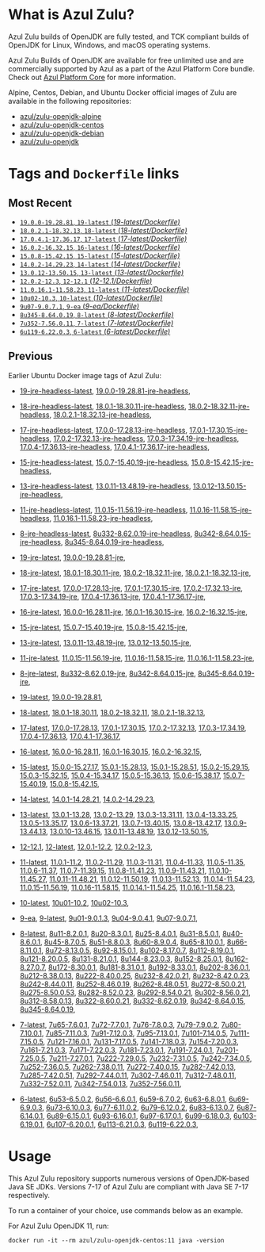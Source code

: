 What is Azul Zulu? 
======================================

Azul Zulu builds of OpenJDK are fully tested, and TCK compliant builds of OpenJDK for Linux, Windows, and macOS operating systems.

Azul Zulu Builds of OpenJDK are available for free unlimited use and are commercially supported by Azul as a part of the Azul Platform Core bundle.
Check out [Azul Platform Core][3] for more information.

Alpine, Centos, Debian, and Ubuntu Docker official images of Zulu are available in the following repositories:

  * [azul/zulu-openjdk-alpine][4]
  * [azul/zulu-openjdk-centos][5]
  * [azul/zulu-openjdk-debian][6]
  * [azul/zulu-openjdk][7]

Tags and `Dockerfile` links
===========================

Most Recent
-----------
 
   * [`19.0.0-19.28.81`, `19-latest` (*19-latest/Dockerfile)*][10]
   * [`18.0.2.1-18.32.13`, `18-latest` (*18-latest/Dockerfile)*][16]
   * [`17.0.4.1-17.36.17`, `17-latest` (*17-latest/Dockerfile)*][28]
   * [`16.0.2-16.32.15`, `16-latest` (*16-latest/Dockerfile)*][49]
   * [`15.0.8-15.42.15`, `15-latest` (*15-latest/Dockerfile)*][57]
   * [`14.0.2-14.29.23`, `14-latest` (*14-latest/Dockerfile)*][74]
   * [`13.0.12-13.50.15`, `13-latest` (*13-latest/Dockerfile)*][77]
   * [`12.0.2-12.3`, `12-12.1` (*12-12.1/Dockerfile)*][96]
   * [`11.0.16.1-11.58.23`, `11-latest` (*11-latest/Dockerfile)*][100]
   * [`10u02-10.3`, `10-latest` (*10-latest/Dockerfile)*][127]
   * [`9u07-9.0.7.1`, `9-ea` (*9-ea/Dockerfile)*][130]
   * [`8u345-8.64.0.19`, `8-latest` (*8-latest/Dockerfile)*][135]
   * [`7u352-7.56.0.11`, `7-latest` (*7-latest/Dockerfile)*][184]
   * [`6u119-6.22.0.3`, `6-latest` (*6-latest/Dockerfile)*][219]

Previous
--------

Earlier Ubuntu Docker image tags of Azul Zulu:

  * [19-jre-headless-latest][14],
  [19.0.0-19.28.81-jre-headless][15],
  
  * [18-jre-headless-latest][24],
  [18.0.1-18.30.11-jre-headless][25],
  [18.0.2-18.32.11-jre-headless][26],
  [18.0.2.1-18.32.13-jre-headless][27],
  
  * [17-jre-headless-latest][42],
  [17.0.0-17.28.13-jre-headless][43],
  [17.0.1-17.30.15-jre-headless][44],
  [17.0.2-17.32.13-jre-headless][45],
  [17.0.3-17.34.19-jre-headless][46],
  [17.0.4-17.36.13-jre-headless][47],
  [17.0.4.1-17.36.17-jre-headless][48],
  
  * [15-jre-headless-latest][71],
  [15.0.7-15.40.19-jre-headless][72],
  [15.0.8-15.42.15-jre-headless][73],
  
  * [13-jre-headless-latest][93],
  [13.0.11-13.48.19-jre-headless][94],
  [13.0.12-13.50.15-jre-headless][95],
  
  * [11-jre-headless-latest][122],
  [11.0.15-11.56.19-jre-headless][124],
  [11.0.16-11.58.15-jre-headless][125],
  [11.0.16.1-11.58.23-jre-headless][126],
  
  * [8-jre-headless-latest][180],
  [8u332-8.62.0.19-jre-headless][181],
  [8u342-8.64.0.15-jre-headless][182],
  [8u345-8.64.0.19-jre-headless][183],
  
  * [19-jre-latest][11],
  [19.0.0-19.28.81-jre][13],
  
  * [18-jre-latest][17],
  [18.0.1-18.30.11-jre][21],
  [18.0.2-18.32.11-jre][22],
  [18.0.2.1-18.32.13-jre][23],
  
  * [17-jre-latest][29],
  [17.0.0-17.28.13-jre][36],
  [17.0.1-17.30.15-jre][37],
  [17.0.2-17.32.13-jre][38],
  [17.0.3-17.34.19-jre][39],
  [17.0.4-17.36.13-jre][40],
  [17.0.4.1-17.36.17-jre][41],
  
  * [16-jre-latest][50],
  [16.0.0-16.28.11-jre][54],
  [16.0.1-16.30.15-jre][55],
  [16.0.2-16.32.15-jre][56],
  
  * [15-jre-latest][58],
  [15.0.7-15.40.19-jre][69],
  [15.0.8-15.42.15-jre][70],
  
  * [13-jre-latest][80],
  [13.0.11-13.48.19-jre][91],
  [13.0.12-13.50.15-jre][92],
  
  * [11-jre-latest][107],
  [11.0.15-11.56.19-jre][120],
  [11.0.16-11.58.15-jre][121],
  [11.0.16.1-11.58.23-jre][123],
  
  * [8-jre-latest][136],
  [8u332-8.62.0.19-jre][177],
  [8u342-8.64.0.15-jre][178],
  [8u345-8.64.0.19-jre][179],
  
  * [19-latest][10],
  [19.0.0-19.28.81][12],
  
  * [18-latest][16],
  [18.0.1-18.30.11][18],
  [18.0.2-18.32.11][19],
  [18.0.2.1-18.32.13][20],
  
  * [17-latest][28],
  [17.0.0-17.28.13][30],
  [17.0.1-17.30.15][31],
  [17.0.2-17.32.13][32],
  [17.0.3-17.34.19][33],
  [17.0.4-17.36.13][34],
  [17.0.4.1-17.36.17][35],
  
  * [16-latest][49],
  [16.0.0-16.28.11][51],
  [16.0.1-16.30.15][52],
  [16.0.2-16.32.15][53],
  
  * [15-latest][57],
  [15.0.0-15.27.17][59],
  [15.0.1-15.28.13][60],
  [15.0.1-15.28.51][61],
  [15.0.2-15.29.15][62],
  [15.0.3-15.32.15][63],
  [15.0.4-15.34.17][64],
  [15.0.5-15.36.13][65],
  [15.0.6-15.38.17][66],
  [15.0.7-15.40.19][67],
  [15.0.8-15.42.15][68],
  
  * [14-latest][74],
  [14.0.1-14.28.21][75],
  [14.0.2-14.29.23][76],
  
  * [13-latest][77],
  [13.0.1-13.28][78],
  [13.0.2-13.29][79],
  [13.0.3-13.31.11][81],
  [13.0.4-13.33.25][82],
  [13.0.5-13.35.17][83],
  [13.0.6-13.37.21][84],
  [13.0.7-13.40.15][85],
  [13.0.8-13.42.17][86],
  [13.0.9-13.44.13][87],
  [13.0.10-13.46.15][88],
  [13.0.11-13.48.19][89],
  [13.0.12-13.50.15][90],
  
  * [12-12.1][96],
  [12-latest][97],
  [12.0.1-12.2][98],
  [12.0.2-12.3][99],
  
  * [11-latest][100],
  [11.0.1-11.2][101],
  [11.0.2-11.29][102],
  [11.0.3-11.31][103],
  [11.0.4-11.33][104],
  [11.0.5-11.35][105],
  [11.0.6-11.37][106],
  [11.0.7-11.39.15][108],
  [11.0.8-11.41.23][109],
  [11.0.9-11.43.21][110],
  [11.0.10-11.45.27][111],
  [11.0.11-11.48.21][112],
  [11.0.12-11.50.19][113],
  [11.0.13-11.52.13][114],
  [11.0.14-11.54.23][115],
  [11.0.15-11.56.19][116],
  [11.0.16-11.58.15][117],
  [11.0.14.1-11.54.25][118],
  [11.0.16.1-11.58.23][119],
  
  * [10-latest][127],
  [10u01-10.2][128],
  [10u02-10.3][129],
  
  * [9-ea][130],
  [9-latest][131],
  [9u01-9.0.1.3][132],
  [9u04-9.0.4.1][133],
  [9u07-9.0.7.1][134],
  
  * [8-latest][135],
  [8u11-8.2.0.1][137],
  [8u20-8.3.0.1][138],
  [8u25-8.4.0.1][139],
  [8u31-8.5.0.1][140],
  [8u40-8.6.0.1][141],
  [8u45-8.7.0.5][142],
  [8u51-8.8.0.3][143],
  [8u60-8.9.0.4][144],
  [8u65-8.10.0.1][145],
  [8u66-8.11.0.1][146],
  [8u72-8.13.0.5][147],
  [8u92-8.15.0.1][148],
  [8u102-8.17.0.7][149],
  [8u112-8.19.0.1][150],
  [8u121-8.20.0.5][151],
  [8u131-8.21.0.1][152],
  [8u144-8.23.0.3][153],
  [8u152-8.25.0.1][154],
  [8u162-8.27.0.7][155],
  [8u172-8.30.0.1][156],
  [8u181-8.31.0.1][157],
  [8u192-8.33.0.1][158],
  [8u202-8.36.0.1][159],
  [8u212-8.38.0.13][160],
  [8u222-8.40.0.25][161],
  [8u232-8.42.0.21][162],
  [8u232-8.42.0.23][163],
  [8u242-8.44.0.11][164],
  [8u252-8.46.0.19][165],
  [8u262-8.48.0.51][166],
  [8u272-8.50.0.21][167],
  [8u275-8.50.0.53][168],
  [8u282-8.52.0.23][169],
  [8u292-8.54.0.21][170],
  [8u302-8.56.0.21][171],
  [8u312-8.58.0.13][172],
  [8u322-8.60.0.21][173],
  [8u332-8.62.0.19][174],
  [8u342-8.64.0.15][175],
  [8u345-8.64.0.19][176],
  
  * [7-latest][184],
  [7u65-7.6.0.1][185],
  [7u72-7.7.0.1][186],
  [7u76-7.8.0.3][187],
  [7u79-7.9.0.2][188],
  [7u80-7.10.0.1][189],
  [7u85-7.11.0.3][190],
  [7u91-7.12.0.3][191],
  [7u95-7.13.0.1][192],
  [7u101-7.14.0.5][193],
  [7u111-7.15.0.5][194],
  [7u121-7.16.0.1][195],
  [7u131-7.17.0.5][196],
  [7u141-7.18.0.3][197],
  [7u154-7.20.0.3][198],
  [7u161-7.21.0.3][199],
  [7u171-7.22.0.3][200],
  [7u181-7.23.0.1][201],
  [7u191-7.24.0.1][202],
  [7u201-7.25.0.5][203],
  [7u211-7.27.0.1][204],
  [7u222-7.29.0.5][205],
  [7u232-7.31.0.5][206],
  [7u242-7.34.0.5][207],
  [7u252-7.36.0.5][208],
  [7u262-7.38.0.11][209],
  [7u272-7.40.0.15][210],
  [7u282-7.42.0.13][211],
  [7u285-7.42.0.51][212],
  [7u292-7.44.0.11][213],
  [7u302-7.46.0.11][214],
  [7u312-7.48.0.11][215],
  [7u332-7.52.0.11][216],
  [7u342-7.54.0.13][217],
  [7u352-7.56.0.11][218],
  
  * [6-latest][219],
  [6u53-6.5.0.2][220],
  [6u56-6.6.0.1][221],
  [6u59-6.7.0.2][222],
  [6u63-6.8.0.1][223],
  [6u69-6.9.0.3][224],
  [6u73-6.10.0.3][225],
  [6u77-6.11.0.2][226],
  [6u79-6.12.0.2][227],
  [6u83-6.13.0.7][228],
  [6u87-6.14.0.1][229],
  [6u89-6.15.0.1][230],
  [6u93-6.16.0.1][231],
  [6u97-6.17.0.1][232],
  [6u99-6.18.0.3][233],
  [6u103-6.19.0.1][234],
  [6u107-6.20.0.1][235],
  [6u113-6.21.0.3][236],
  [6u119-6.22.0.3][237],
  

Usage
=====

This Azul Zulu repository supports numerous versions of OpenJDK-based Java SE JDKs. Versions 7-17 of Azul Zulu are compliant with Java SE 7-17 respectively.

To run a container of your choice, use commands below as an example.

For Azul Zulu OpenJDK 11, run:

    docker run -it --rm azul/zulu-openjdk-centos:11 java -version

  [1]: https://www.azul.com/files/ZuluDocker60.gif
  [2]: https://www.azul.com/
  [3]: https://www.azul.com/products/core/
  [4]: https://hub.docker.com/r/azul/zulu-openjdk-alpine
  [5]: https://hub.docker.com/r/azul/zulu-openjdk-centos
  [6]: https://hub.docker.com/r/azul/zulu-openjdk-debian
  [7]: https://hub.docker.com/r/azul/zulu-openjdk


  [14]: https://github.com/zulu-openjdk/zulu-openjdk/blob/master/centos/19-jre-headless-latest/Dockerfile
  [15]: https://github.com/zulu-openjdk/zulu-openjdk/blob/master/centos/19.0.0-19.28.81-jre-headless/Dockerfile
  
  [24]: https://github.com/zulu-openjdk/zulu-openjdk/blob/master/centos/18-jre-headless-latest/Dockerfile
  [25]: https://github.com/zulu-openjdk/zulu-openjdk/blob/master/centos/18.0.1-18.30.11-jre-headless/Dockerfile
  [26]: https://github.com/zulu-openjdk/zulu-openjdk/blob/master/centos/18.0.2-18.32.11-jre-headless/Dockerfile
  [27]: https://github.com/zulu-openjdk/zulu-openjdk/blob/master/centos/18.0.2.1-18.32.13-jre-headless/Dockerfile
  
  [42]: https://github.com/zulu-openjdk/zulu-openjdk/blob/master/centos/17-jre-headless-latest/Dockerfile
  [43]: https://github.com/zulu-openjdk/zulu-openjdk/blob/master/centos/17.0.0-17.28.13-jre-headless/Dockerfile
  [44]: https://github.com/zulu-openjdk/zulu-openjdk/blob/master/centos/17.0.1-17.30.15-jre-headless/Dockerfile
  [45]: https://github.com/zulu-openjdk/zulu-openjdk/blob/master/centos/17.0.2-17.32.13-jre-headless/Dockerfile
  [46]: https://github.com/zulu-openjdk/zulu-openjdk/blob/master/centos/17.0.3-17.34.19-jre-headless/Dockerfile
  [47]: https://github.com/zulu-openjdk/zulu-openjdk/blob/master/centos/17.0.4-17.36.13-jre-headless/Dockerfile
  [48]: https://github.com/zulu-openjdk/zulu-openjdk/blob/master/centos/17.0.4.1-17.36.17-jre-headless/Dockerfile
  
  [71]: https://github.com/zulu-openjdk/zulu-openjdk/blob/master/centos/15-jre-headless-latest/Dockerfile
  [72]: https://github.com/zulu-openjdk/zulu-openjdk/blob/master/centos/15.0.7-15.40.19-jre-headless/Dockerfile
  [73]: https://github.com/zulu-openjdk/zulu-openjdk/blob/master/centos/15.0.8-15.42.15-jre-headless/Dockerfile
  
  [93]: https://github.com/zulu-openjdk/zulu-openjdk/blob/master/centos/13-jre-headless-latest/Dockerfile
  [94]: https://github.com/zulu-openjdk/zulu-openjdk/blob/master/centos/13.0.11-13.48.19-jre-headless/Dockerfile
  [95]: https://github.com/zulu-openjdk/zulu-openjdk/blob/master/centos/13.0.12-13.50.15-jre-headless/Dockerfile
  
  [122]: https://github.com/zulu-openjdk/zulu-openjdk/blob/master/centos/11-jre-headless-latest/Dockerfile
  [124]: https://github.com/zulu-openjdk/zulu-openjdk/blob/master/centos/11.0.15-11.56.19-jre-headless/Dockerfile
  [125]: https://github.com/zulu-openjdk/zulu-openjdk/blob/master/centos/11.0.16-11.58.15-jre-headless/Dockerfile
  [126]: https://github.com/zulu-openjdk/zulu-openjdk/blob/master/centos/11.0.16.1-11.58.23-jre-headless/Dockerfile
  
  [180]: https://github.com/zulu-openjdk/zulu-openjdk/blob/master/centos/8-jre-headless-latest/Dockerfile
  [181]: https://github.com/zulu-openjdk/zulu-openjdk/blob/master/centos/8u332-8.62.0.19-jre-headless/Dockerfile
  [182]: https://github.com/zulu-openjdk/zulu-openjdk/blob/master/centos/8u342-8.64.0.15-jre-headless/Dockerfile
  [183]: https://github.com/zulu-openjdk/zulu-openjdk/blob/master/centos/8u345-8.64.0.19-jre-headless/Dockerfile
  
  [11]: https://github.com/zulu-openjdk/zulu-openjdk/blob/master/centos/19-jre-latest/Dockerfile
  [13]: https://github.com/zulu-openjdk/zulu-openjdk/blob/master/centos/19.0.0-19.28.81-jre/Dockerfile
  
  [17]: https://github.com/zulu-openjdk/zulu-openjdk/blob/master/centos/18-jre-latest/Dockerfile
  [21]: https://github.com/zulu-openjdk/zulu-openjdk/blob/master/centos/18.0.1-18.30.11-jre/Dockerfile
  [22]: https://github.com/zulu-openjdk/zulu-openjdk/blob/master/centos/18.0.2-18.32.11-jre/Dockerfile
  [23]: https://github.com/zulu-openjdk/zulu-openjdk/blob/master/centos/18.0.2.1-18.32.13-jre/Dockerfile
  
  [29]: https://github.com/zulu-openjdk/zulu-openjdk/blob/master/centos/17-jre-latest/Dockerfile
  [36]: https://github.com/zulu-openjdk/zulu-openjdk/blob/master/centos/17.0.0-17.28.13-jre/Dockerfile
  [37]: https://github.com/zulu-openjdk/zulu-openjdk/blob/master/centos/17.0.1-17.30.15-jre/Dockerfile
  [38]: https://github.com/zulu-openjdk/zulu-openjdk/blob/master/centos/17.0.2-17.32.13-jre/Dockerfile
  [39]: https://github.com/zulu-openjdk/zulu-openjdk/blob/master/centos/17.0.3-17.34.19-jre/Dockerfile
  [40]: https://github.com/zulu-openjdk/zulu-openjdk/blob/master/centos/17.0.4-17.36.13-jre/Dockerfile
  [41]: https://github.com/zulu-openjdk/zulu-openjdk/blob/master/centos/17.0.4.1-17.36.17-jre/Dockerfile
  
  [50]: https://github.com/zulu-openjdk/zulu-openjdk/blob/master/centos/16-jre-latest/Dockerfile
  [54]: https://github.com/zulu-openjdk/zulu-openjdk/blob/master/centos/16.0.0-16.28.11-jre/Dockerfile
  [55]: https://github.com/zulu-openjdk/zulu-openjdk/blob/master/centos/16.0.1-16.30.15-jre/Dockerfile
  [56]: https://github.com/zulu-openjdk/zulu-openjdk/blob/master/centos/16.0.2-16.32.15-jre/Dockerfile
  
  [58]: https://github.com/zulu-openjdk/zulu-openjdk/blob/master/centos/15-jre-latest/Dockerfile
  [69]: https://github.com/zulu-openjdk/zulu-openjdk/blob/master/centos/15.0.7-15.40.19-jre/Dockerfile
  [70]: https://github.com/zulu-openjdk/zulu-openjdk/blob/master/centos/15.0.8-15.42.15-jre/Dockerfile
  
  [80]: https://github.com/zulu-openjdk/zulu-openjdk/blob/master/centos/13-jre-latest/Dockerfile
  [91]: https://github.com/zulu-openjdk/zulu-openjdk/blob/master/centos/13.0.11-13.48.19-jre/Dockerfile
  [92]: https://github.com/zulu-openjdk/zulu-openjdk/blob/master/centos/13.0.12-13.50.15-jre/Dockerfile
  
  [107]: https://github.com/zulu-openjdk/zulu-openjdk/blob/master/centos/11-jre-latest/Dockerfile
  [120]: https://github.com/zulu-openjdk/zulu-openjdk/blob/master/centos/11.0.15-11.56.19-jre/Dockerfile
  [121]: https://github.com/zulu-openjdk/zulu-openjdk/blob/master/centos/11.0.16-11.58.15-jre/Dockerfile
  [123]: https://github.com/zulu-openjdk/zulu-openjdk/blob/master/centos/11.0.16.1-11.58.23-jre/Dockerfile
  
  [136]: https://github.com/zulu-openjdk/zulu-openjdk/blob/master/centos/8-jre-latest/Dockerfile
  [177]: https://github.com/zulu-openjdk/zulu-openjdk/blob/master/centos/8u332-8.62.0.19-jre/Dockerfile
  [178]: https://github.com/zulu-openjdk/zulu-openjdk/blob/master/centos/8u342-8.64.0.15-jre/Dockerfile
  [179]: https://github.com/zulu-openjdk/zulu-openjdk/blob/master/centos/8u345-8.64.0.19-jre/Dockerfile
  
  [10]: https://github.com/zulu-openjdk/zulu-openjdk/blob/master/centos/19-latest/Dockerfile
  [12]: https://github.com/zulu-openjdk/zulu-openjdk/blob/master/centos/19.0.0-19.28.81/Dockerfile
  
  [16]: https://github.com/zulu-openjdk/zulu-openjdk/blob/master/centos/18-latest/Dockerfile
  [18]: https://github.com/zulu-openjdk/zulu-openjdk/blob/master/centos/18.0.1-18.30.11/Dockerfile
  [19]: https://github.com/zulu-openjdk/zulu-openjdk/blob/master/centos/18.0.2-18.32.11/Dockerfile
  [20]: https://github.com/zulu-openjdk/zulu-openjdk/blob/master/centos/18.0.2.1-18.32.13/Dockerfile
  
  [28]: https://github.com/zulu-openjdk/zulu-openjdk/blob/master/centos/17-latest/Dockerfile
  [30]: https://github.com/zulu-openjdk/zulu-openjdk/blob/master/centos/17.0.0-17.28.13/Dockerfile
  [31]: https://github.com/zulu-openjdk/zulu-openjdk/blob/master/centos/17.0.1-17.30.15/Dockerfile
  [32]: https://github.com/zulu-openjdk/zulu-openjdk/blob/master/centos/17.0.2-17.32.13/Dockerfile
  [33]: https://github.com/zulu-openjdk/zulu-openjdk/blob/master/centos/17.0.3-17.34.19/Dockerfile
  [34]: https://github.com/zulu-openjdk/zulu-openjdk/blob/master/centos/17.0.4-17.36.13/Dockerfile
  [35]: https://github.com/zulu-openjdk/zulu-openjdk/blob/master/centos/17.0.4.1-17.36.17/Dockerfile
  
  [49]: https://github.com/zulu-openjdk/zulu-openjdk/blob/master/centos/16-latest/Dockerfile
  [51]: https://github.com/zulu-openjdk/zulu-openjdk/blob/master/centos/16.0.0-16.28.11/Dockerfile
  [52]: https://github.com/zulu-openjdk/zulu-openjdk/blob/master/centos/16.0.1-16.30.15/Dockerfile
  [53]: https://github.com/zulu-openjdk/zulu-openjdk/blob/master/centos/16.0.2-16.32.15/Dockerfile
  
  [57]: https://github.com/zulu-openjdk/zulu-openjdk/blob/master/centos/15-latest/Dockerfile
  [59]: https://github.com/zulu-openjdk/zulu-openjdk/blob/master/centos/15.0.0-15.27.17/Dockerfile
  [60]: https://github.com/zulu-openjdk/zulu-openjdk/blob/master/centos/15.0.1-15.28.13/Dockerfile
  [61]: https://github.com/zulu-openjdk/zulu-openjdk/blob/master/centos/15.0.1-15.28.51/Dockerfile
  [62]: https://github.com/zulu-openjdk/zulu-openjdk/blob/master/centos/15.0.2-15.29.15/Dockerfile
  [63]: https://github.com/zulu-openjdk/zulu-openjdk/blob/master/centos/15.0.3-15.32.15/Dockerfile
  [64]: https://github.com/zulu-openjdk/zulu-openjdk/blob/master/centos/15.0.4-15.34.17/Dockerfile
  [65]: https://github.com/zulu-openjdk/zulu-openjdk/blob/master/centos/15.0.5-15.36.13/Dockerfile
  [66]: https://github.com/zulu-openjdk/zulu-openjdk/blob/master/centos/15.0.6-15.38.17/Dockerfile
  [67]: https://github.com/zulu-openjdk/zulu-openjdk/blob/master/centos/15.0.7-15.40.19/Dockerfile
  [68]: https://github.com/zulu-openjdk/zulu-openjdk/blob/master/centos/15.0.8-15.42.15/Dockerfile
  
  [74]: https://github.com/zulu-openjdk/zulu-openjdk/blob/master/centos/14-latest/Dockerfile
  [75]: https://github.com/zulu-openjdk/zulu-openjdk/blob/master/centos/14.0.1-14.28.21/Dockerfile
  [76]: https://github.com/zulu-openjdk/zulu-openjdk/blob/master/centos/14.0.2-14.29.23/Dockerfile
  
  [77]: https://github.com/zulu-openjdk/zulu-openjdk/blob/master/centos/13-latest/Dockerfile
  [78]: https://github.com/zulu-openjdk/zulu-openjdk/blob/master/centos/13.0.1-13.28/Dockerfile
  [79]: https://github.com/zulu-openjdk/zulu-openjdk/blob/master/centos/13.0.2-13.29/Dockerfile
  [81]: https://github.com/zulu-openjdk/zulu-openjdk/blob/master/centos/13.0.3-13.31.11/Dockerfile
  [82]: https://github.com/zulu-openjdk/zulu-openjdk/blob/master/centos/13.0.4-13.33.25/Dockerfile
  [83]: https://github.com/zulu-openjdk/zulu-openjdk/blob/master/centos/13.0.5-13.35.17/Dockerfile
  [84]: https://github.com/zulu-openjdk/zulu-openjdk/blob/master/centos/13.0.6-13.37.21/Dockerfile
  [85]: https://github.com/zulu-openjdk/zulu-openjdk/blob/master/centos/13.0.7-13.40.15/Dockerfile
  [86]: https://github.com/zulu-openjdk/zulu-openjdk/blob/master/centos/13.0.8-13.42.17/Dockerfile
  [87]: https://github.com/zulu-openjdk/zulu-openjdk/blob/master/centos/13.0.9-13.44.13/Dockerfile
  [88]: https://github.com/zulu-openjdk/zulu-openjdk/blob/master/centos/13.0.10-13.46.15/Dockerfile
  [89]: https://github.com/zulu-openjdk/zulu-openjdk/blob/master/centos/13.0.11-13.48.19/Dockerfile
  [90]: https://github.com/zulu-openjdk/zulu-openjdk/blob/master/centos/13.0.12-13.50.15/Dockerfile
  
  [96]: https://github.com/zulu-openjdk/zulu-openjdk/blob/master/centos/12-12.1/Dockerfile
  [97]: https://github.com/zulu-openjdk/zulu-openjdk/blob/master/centos/12-latest/Dockerfile
  [98]: https://github.com/zulu-openjdk/zulu-openjdk/blob/master/centos/12.0.1-12.2/Dockerfile
  [99]: https://github.com/zulu-openjdk/zulu-openjdk/blob/master/centos/12.0.2-12.3/Dockerfile
  
  [100]: https://github.com/zulu-openjdk/zulu-openjdk/blob/master/centos/11-latest/Dockerfile
  [101]: https://github.com/zulu-openjdk/zulu-openjdk/blob/master/centos/11.0.1-11.2/Dockerfile
  [102]: https://github.com/zulu-openjdk/zulu-openjdk/blob/master/centos/11.0.2-11.29/Dockerfile
  [103]: https://github.com/zulu-openjdk/zulu-openjdk/blob/master/centos/11.0.3-11.31/Dockerfile
  [104]: https://github.com/zulu-openjdk/zulu-openjdk/blob/master/centos/11.0.4-11.33/Dockerfile
  [105]: https://github.com/zulu-openjdk/zulu-openjdk/blob/master/centos/11.0.5-11.35/Dockerfile
  [106]: https://github.com/zulu-openjdk/zulu-openjdk/blob/master/centos/11.0.6-11.37/Dockerfile
  [108]: https://github.com/zulu-openjdk/zulu-openjdk/blob/master/centos/11.0.7-11.39.15/Dockerfile
  [109]: https://github.com/zulu-openjdk/zulu-openjdk/blob/master/centos/11.0.8-11.41.23/Dockerfile
  [110]: https://github.com/zulu-openjdk/zulu-openjdk/blob/master/centos/11.0.9-11.43.21/Dockerfile
  [111]: https://github.com/zulu-openjdk/zulu-openjdk/blob/master/centos/11.0.10-11.45.27/Dockerfile
  [112]: https://github.com/zulu-openjdk/zulu-openjdk/blob/master/centos/11.0.11-11.48.21/Dockerfile
  [113]: https://github.com/zulu-openjdk/zulu-openjdk/blob/master/centos/11.0.12-11.50.19/Dockerfile
  [114]: https://github.com/zulu-openjdk/zulu-openjdk/blob/master/centos/11.0.13-11.52.13/Dockerfile
  [115]: https://github.com/zulu-openjdk/zulu-openjdk/blob/master/centos/11.0.14-11.54.23/Dockerfile
  [116]: https://github.com/zulu-openjdk/zulu-openjdk/blob/master/centos/11.0.15-11.56.19/Dockerfile
  [117]: https://github.com/zulu-openjdk/zulu-openjdk/blob/master/centos/11.0.16-11.58.15/Dockerfile
  [118]: https://github.com/zulu-openjdk/zulu-openjdk/blob/master/centos/11.0.14.1-11.54.25/Dockerfile
  [119]: https://github.com/zulu-openjdk/zulu-openjdk/blob/master/centos/11.0.16.1-11.58.23/Dockerfile
  
  [127]: https://github.com/zulu-openjdk/zulu-openjdk/blob/master/centos/10-latest/Dockerfile
  [128]: https://github.com/zulu-openjdk/zulu-openjdk/blob/master/centos/10u01-10.2/Dockerfile
  [129]: https://github.com/zulu-openjdk/zulu-openjdk/blob/master/centos/10u02-10.3/Dockerfile
  
  [130]: https://github.com/zulu-openjdk/zulu-openjdk/blob/master/centos/9-ea/Dockerfile
  [131]: https://github.com/zulu-openjdk/zulu-openjdk/blob/master/centos/9-latest/Dockerfile
  [132]: https://github.com/zulu-openjdk/zulu-openjdk/blob/master/centos/9u01-9.0.1.3/Dockerfile
  [133]: https://github.com/zulu-openjdk/zulu-openjdk/blob/master/centos/9u04-9.0.4.1/Dockerfile
  [134]: https://github.com/zulu-openjdk/zulu-openjdk/blob/master/centos/9u07-9.0.7.1/Dockerfile
  
  [135]: https://github.com/zulu-openjdk/zulu-openjdk/blob/master/centos/8-latest/Dockerfile
  [137]: https://github.com/zulu-openjdk/zulu-openjdk/blob/master/centos/8u11-8.2.0.1/Dockerfile
  [138]: https://github.com/zulu-openjdk/zulu-openjdk/blob/master/centos/8u20-8.3.0.1/Dockerfile
  [139]: https://github.com/zulu-openjdk/zulu-openjdk/blob/master/centos/8u25-8.4.0.1/Dockerfile
  [140]: https://github.com/zulu-openjdk/zulu-openjdk/blob/master/centos/8u31-8.5.0.1/Dockerfile
  [141]: https://github.com/zulu-openjdk/zulu-openjdk/blob/master/centos/8u40-8.6.0.1/Dockerfile
  [142]: https://github.com/zulu-openjdk/zulu-openjdk/blob/master/centos/8u45-8.7.0.5/Dockerfile
  [143]: https://github.com/zulu-openjdk/zulu-openjdk/blob/master/centos/8u51-8.8.0.3/Dockerfile
  [144]: https://github.com/zulu-openjdk/zulu-openjdk/blob/master/centos/8u60-8.9.0.4/Dockerfile
  [145]: https://github.com/zulu-openjdk/zulu-openjdk/blob/master/centos/8u65-8.10.0.1/Dockerfile
  [146]: https://github.com/zulu-openjdk/zulu-openjdk/blob/master/centos/8u66-8.11.0.1/Dockerfile
  [147]: https://github.com/zulu-openjdk/zulu-openjdk/blob/master/centos/8u72-8.13.0.5/Dockerfile
  [148]: https://github.com/zulu-openjdk/zulu-openjdk/blob/master/centos/8u92-8.15.0.1/Dockerfile
  [149]: https://github.com/zulu-openjdk/zulu-openjdk/blob/master/centos/8u102-8.17.0.7/Dockerfile
  [150]: https://github.com/zulu-openjdk/zulu-openjdk/blob/master/centos/8u112-8.19.0.1/Dockerfile
  [151]: https://github.com/zulu-openjdk/zulu-openjdk/blob/master/centos/8u121-8.20.0.5/Dockerfile
  [152]: https://github.com/zulu-openjdk/zulu-openjdk/blob/master/centos/8u131-8.21.0.1/Dockerfile
  [153]: https://github.com/zulu-openjdk/zulu-openjdk/blob/master/centos/8u144-8.23.0.3/Dockerfile
  [154]: https://github.com/zulu-openjdk/zulu-openjdk/blob/master/centos/8u152-8.25.0.1/Dockerfile
  [155]: https://github.com/zulu-openjdk/zulu-openjdk/blob/master/centos/8u162-8.27.0.7/Dockerfile
  [156]: https://github.com/zulu-openjdk/zulu-openjdk/blob/master/centos/8u172-8.30.0.1/Dockerfile
  [157]: https://github.com/zulu-openjdk/zulu-openjdk/blob/master/centos/8u181-8.31.0.1/Dockerfile
  [158]: https://github.com/zulu-openjdk/zulu-openjdk/blob/master/centos/8u192-8.33.0.1/Dockerfile
  [159]: https://github.com/zulu-openjdk/zulu-openjdk/blob/master/centos/8u202-8.36.0.1/Dockerfile
  [160]: https://github.com/zulu-openjdk/zulu-openjdk/blob/master/centos/8u212-8.38.0.13/Dockerfile
  [161]: https://github.com/zulu-openjdk/zulu-openjdk/blob/master/centos/8u222-8.40.0.25/Dockerfile
  [162]: https://github.com/zulu-openjdk/zulu-openjdk/blob/master/centos/8u232-8.42.0.21/Dockerfile
  [163]: https://github.com/zulu-openjdk/zulu-openjdk/blob/master/centos/8u232-8.42.0.23/Dockerfile
  [164]: https://github.com/zulu-openjdk/zulu-openjdk/blob/master/centos/8u242-8.44.0.11/Dockerfile
  [165]: https://github.com/zulu-openjdk/zulu-openjdk/blob/master/centos/8u252-8.46.0.19/Dockerfile
  [166]: https://github.com/zulu-openjdk/zulu-openjdk/blob/master/centos/8u262-8.48.0.51/Dockerfile
  [167]: https://github.com/zulu-openjdk/zulu-openjdk/blob/master/centos/8u272-8.50.0.21/Dockerfile
  [168]: https://github.com/zulu-openjdk/zulu-openjdk/blob/master/centos/8u275-8.50.0.53/Dockerfile
  [169]: https://github.com/zulu-openjdk/zulu-openjdk/blob/master/centos/8u282-8.52.0.23/Dockerfile
  [170]: https://github.com/zulu-openjdk/zulu-openjdk/blob/master/centos/8u292-8.54.0.21/Dockerfile
  [171]: https://github.com/zulu-openjdk/zulu-openjdk/blob/master/centos/8u302-8.56.0.21/Dockerfile
  [172]: https://github.com/zulu-openjdk/zulu-openjdk/blob/master/centos/8u312-8.58.0.13/Dockerfile
  [173]: https://github.com/zulu-openjdk/zulu-openjdk/blob/master/centos/8u322-8.60.0.21/Dockerfile
  [174]: https://github.com/zulu-openjdk/zulu-openjdk/blob/master/centos/8u332-8.62.0.19/Dockerfile
  [175]: https://github.com/zulu-openjdk/zulu-openjdk/blob/master/centos/8u342-8.64.0.15/Dockerfile
  [176]: https://github.com/zulu-openjdk/zulu-openjdk/blob/master/centos/8u345-8.64.0.19/Dockerfile
  
  [184]: https://github.com/zulu-openjdk/zulu-openjdk/blob/master/centos/7-latest/Dockerfile
  [185]: https://github.com/zulu-openjdk/zulu-openjdk/blob/master/centos/7u65-7.6.0.1/Dockerfile
  [186]: https://github.com/zulu-openjdk/zulu-openjdk/blob/master/centos/7u72-7.7.0.1/Dockerfile
  [187]: https://github.com/zulu-openjdk/zulu-openjdk/blob/master/centos/7u76-7.8.0.3/Dockerfile
  [188]: https://github.com/zulu-openjdk/zulu-openjdk/blob/master/centos/7u79-7.9.0.2/Dockerfile
  [189]: https://github.com/zulu-openjdk/zulu-openjdk/blob/master/centos/7u80-7.10.0.1/Dockerfile
  [190]: https://github.com/zulu-openjdk/zulu-openjdk/blob/master/centos/7u85-7.11.0.3/Dockerfile
  [191]: https://github.com/zulu-openjdk/zulu-openjdk/blob/master/centos/7u91-7.12.0.3/Dockerfile
  [192]: https://github.com/zulu-openjdk/zulu-openjdk/blob/master/centos/7u95-7.13.0.1/Dockerfile
  [193]: https://github.com/zulu-openjdk/zulu-openjdk/blob/master/centos/7u101-7.14.0.5/Dockerfile
  [194]: https://github.com/zulu-openjdk/zulu-openjdk/blob/master/centos/7u111-7.15.0.5/Dockerfile
  [195]: https://github.com/zulu-openjdk/zulu-openjdk/blob/master/centos/7u121-7.16.0.1/Dockerfile
  [196]: https://github.com/zulu-openjdk/zulu-openjdk/blob/master/centos/7u131-7.17.0.5/Dockerfile
  [197]: https://github.com/zulu-openjdk/zulu-openjdk/blob/master/centos/7u141-7.18.0.3/Dockerfile
  [198]: https://github.com/zulu-openjdk/zulu-openjdk/blob/master/centos/7u154-7.20.0.3/Dockerfile
  [199]: https://github.com/zulu-openjdk/zulu-openjdk/blob/master/centos/7u161-7.21.0.3/Dockerfile
  [200]: https://github.com/zulu-openjdk/zulu-openjdk/blob/master/centos/7u171-7.22.0.3/Dockerfile
  [201]: https://github.com/zulu-openjdk/zulu-openjdk/blob/master/centos/7u181-7.23.0.1/Dockerfile
  [202]: https://github.com/zulu-openjdk/zulu-openjdk/blob/master/centos/7u191-7.24.0.1/Dockerfile
  [203]: https://github.com/zulu-openjdk/zulu-openjdk/blob/master/centos/7u201-7.25.0.5/Dockerfile
  [204]: https://github.com/zulu-openjdk/zulu-openjdk/blob/master/centos/7u211-7.27.0.1/Dockerfile
  [205]: https://github.com/zulu-openjdk/zulu-openjdk/blob/master/centos/7u222-7.29.0.5/Dockerfile
  [206]: https://github.com/zulu-openjdk/zulu-openjdk/blob/master/centos/7u232-7.31.0.5/Dockerfile
  [207]: https://github.com/zulu-openjdk/zulu-openjdk/blob/master/centos/7u242-7.34.0.5/Dockerfile
  [208]: https://github.com/zulu-openjdk/zulu-openjdk/blob/master/centos/7u252-7.36.0.5/Dockerfile
  [209]: https://github.com/zulu-openjdk/zulu-openjdk/blob/master/centos/7u262-7.38.0.11/Dockerfile
  [210]: https://github.com/zulu-openjdk/zulu-openjdk/blob/master/centos/7u272-7.40.0.15/Dockerfile
  [211]: https://github.com/zulu-openjdk/zulu-openjdk/blob/master/centos/7u282-7.42.0.13/Dockerfile
  [212]: https://github.com/zulu-openjdk/zulu-openjdk/blob/master/centos/7u285-7.42.0.51/Dockerfile
  [213]: https://github.com/zulu-openjdk/zulu-openjdk/blob/master/centos/7u292-7.44.0.11/Dockerfile
  [214]: https://github.com/zulu-openjdk/zulu-openjdk/blob/master/centos/7u302-7.46.0.11/Dockerfile
  [215]: https://github.com/zulu-openjdk/zulu-openjdk/blob/master/centos/7u312-7.48.0.11/Dockerfile
  [216]: https://github.com/zulu-openjdk/zulu-openjdk/blob/master/centos/7u332-7.52.0.11/Dockerfile
  [217]: https://github.com/zulu-openjdk/zulu-openjdk/blob/master/centos/7u342-7.54.0.13/Dockerfile
  [218]: https://github.com/zulu-openjdk/zulu-openjdk/blob/master/centos/7u352-7.56.0.11/Dockerfile
  
  [219]: https://github.com/zulu-openjdk/zulu-openjdk/blob/master/centos/6-latest/Dockerfile
  [220]: https://github.com/zulu-openjdk/zulu-openjdk/blob/master/centos/6u53-6.5.0.2/Dockerfile
  [221]: https://github.com/zulu-openjdk/zulu-openjdk/blob/master/centos/6u56-6.6.0.1/Dockerfile
  [222]: https://github.com/zulu-openjdk/zulu-openjdk/blob/master/centos/6u59-6.7.0.2/Dockerfile
  [223]: https://github.com/zulu-openjdk/zulu-openjdk/blob/master/centos/6u63-6.8.0.1/Dockerfile
  [224]: https://github.com/zulu-openjdk/zulu-openjdk/blob/master/centos/6u69-6.9.0.3/Dockerfile
  [225]: https://github.com/zulu-openjdk/zulu-openjdk/blob/master/centos/6u73-6.10.0.3/Dockerfile
  [226]: https://github.com/zulu-openjdk/zulu-openjdk/blob/master/centos/6u77-6.11.0.2/Dockerfile
  [227]: https://github.com/zulu-openjdk/zulu-openjdk/blob/master/centos/6u79-6.12.0.2/Dockerfile
  [228]: https://github.com/zulu-openjdk/zulu-openjdk/blob/master/centos/6u83-6.13.0.7/Dockerfile
  [229]: https://github.com/zulu-openjdk/zulu-openjdk/blob/master/centos/6u87-6.14.0.1/Dockerfile
  [230]: https://github.com/zulu-openjdk/zulu-openjdk/blob/master/centos/6u89-6.15.0.1/Dockerfile
  [231]: https://github.com/zulu-openjdk/zulu-openjdk/blob/master/centos/6u93-6.16.0.1/Dockerfile
  [232]: https://github.com/zulu-openjdk/zulu-openjdk/blob/master/centos/6u97-6.17.0.1/Dockerfile
  [233]: https://github.com/zulu-openjdk/zulu-openjdk/blob/master/centos/6u99-6.18.0.3/Dockerfile
  [234]: https://github.com/zulu-openjdk/zulu-openjdk/blob/master/centos/6u103-6.19.0.1/Dockerfile
  [235]: https://github.com/zulu-openjdk/zulu-openjdk/blob/master/centos/6u107-6.20.0.1/Dockerfile
  [236]: https://github.com/zulu-openjdk/zulu-openjdk/blob/master/centos/6u113-6.21.0.3/Dockerfile
  [237]: https://github.com/zulu-openjdk/zulu-openjdk/blob/master/centos/6u119-6.22.0.3/Dockerfile
  